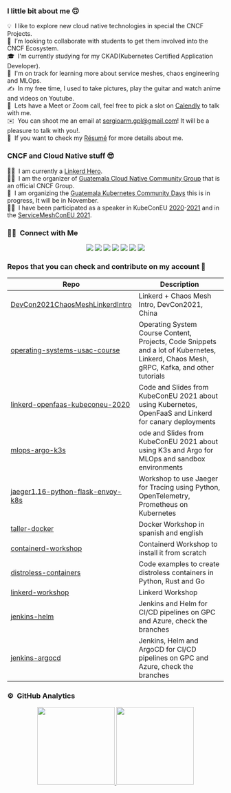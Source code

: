 ### I little bit about me 🙃

💡 &nbsp;I like to explore new cloud native technologies in special the CNCF Projects.\
👯 &nbsp;I’m looking to collaborate with students to get them involved into the CNCF Ecosystem.\
🎓 &nbsp;I'm currently studying for my CKAD(Kubernetes Certified Application Developer).\
🌱 &nbsp;I'm on track for learning more about service meshes, chaos engineering and MLOps.\
✍️ &nbsp;In my free time, I used to take pictures, play the guitar and watch anime and videos on Youtube.\
💬 &nbsp;Lets have a Meet or Zoom call, feel free to pick a slot on [Calendly](https://calendly.com/sergioarmgpl/meeting) to talk with me.\
✉️ &nbsp;You can shoot me an email at sergioarm.gpl@gmail.com! It will be a pleasure to talk with you!.\
📄 &nbsp;If you want to check my [Résumé](https://docs.google.com/document/d/1YmA5-RoV41ejfd-nqiqG8gAyJOm2KsP9E48FgxHqimo/edit?usp=sharing) for more details about me.

### CNCF and Cloud Native stuff 😎
🧞‍♂️ &nbsp;I am currently a [Linkerd Hero](https://linkerd.io/community/heroes).\
🧜‍♀️ &nbsp;I am the organizer of [Guatemala Cloud Native Community Group](https://community.cncf.io/cloud-nativegt/) that is an official CNCF Group.\
🧞 &nbsp;I am organizing the [Guatemala Kubernetes Community Days](https://github.com/cncf/kubernetes-community-days/issues/408) this is in progress, It will be in November.\
🧚‍♀️ &nbsp;I have been participated as a speaker in KubeConEU [2020](https://www.youtube.com/watch?v=bNoeI_Wi-R0)-[2021](https://www.youtube.com/watch?v=oMaJhpxd4FE) and in the [ServiceMeshConEU 2021](https://www.youtube.com/watch?v=vGVtnP8gOl8).

### 🤝🏻 &nbsp;Connect with Me
<p align="center">
<a href="https://sergiops.xyz"><img src="https://img.shields.io/badge/-sergiops.xyz-3423A6?style=flat&logo=Google-Chrome&logoColor=white"/></a>
<a href="https://blog.sergiops.xyz"><img src="https://img.shields.io/badge/-blog.sergiops.xyz-3423A6?style=flat&logo=Google-Chrome&logoColor=white"/></a>
<a href="https://linkedin.com/in/sergioarmgpl"><img src="https://img.shields.io/badge/-Sergio%20Méndez%20-0077B5?style=flat&logo=Linkedin&logoColor=white"/></a>
<a href="https://www.twitter.com/sergioarmgpl"><img src="https://img.shields.io/badge/-@sergioarmgpl-1769FF?style=flat&logo=Twitter&logoColor=white"/></a>
<a href="mailto:sergioarm.gpl@gmail.com"><img src="https://img.shields.io/badge/-sergioarm.gpl@gmail.com-D14836?style=flat&logo=Gmail&logoColor=white"/></a>
<a href="https://instagram.com/sergioarmgpl"><img src="https://img.shields.io/badge/-@sergioarmgpl_-E4405F?style=flat&logo=Instagram&logoColor=white"/></a>
<a href="https://facebook.com/sergioarmgpl"><img src="https://img.shields.io/badge/-@sergioarmgpl-1877F2?style=flat&logo=Facebook&logoColor=white"/></a>
</p>

### Repos that you can check and contribute on my account 🧞‍

| Repo  | Description |
| ------------- | ------------- |
| [DevCon2021ChaosMeshLinkerdIntro](https://github.com/sergioarmgpl/DevCon2021ChaosMeshLinkerdIntro)  | Linkerd + Chaos Mesh Intro, DevCon2021, China |
| [operating-systems-usac-course](https://github.com/sergioarmgpl/operating-systems-usac-course)  | Operating System Course Content, Projects, Code Snippets and a lot of Kubernetes, Linkerd, Chaos Mesh, gRPC, Kafka, and other tutorials  |
| [linkerd-openfaas-kubeconeu-2020](https://github.com/sergioarmgpl/linkerd-openfaas-kubeconeu-2020)  | Code and Slides from KubeConEU 2021 about using Kubernetes, OpenFaaS and Linkerd for canary deployments |
| [mlops-argo-k3s](https://github.com/sergioarmgpl/mlops-argo-k3s)  | ode and Slides from KubeConEU 2021 about using K3s and Argo for MLOps and sandbox environments |
| [jaeger1.16-python-flask-envoy-k8s](https://github.com/sergioarmgpl/jaeger1.16-python-flask-envoy-k8s)  | Workshop to use Jaeger for Tracing using Python, OpenTelemetry, Prometheus on Kubernetes |
| [taller-docker](https://github.com/sergioarmgpl/taller-docker)  | Docker Workshop in spanish and english |
| [containerd-workshop](https://github.com/sergioarmgpl/containerd-workshop)  | Containerd Workshop to install it from scratch |
| [distroless-containers](https://github.com/sergioarmgpl/distroless-containers)  | Code examples to create distroless containers in Python, Rust and Go |
| [linkerd-workshop](https://github.com/sergioarmgpl/linkerd-workshop)  | Linkerd Workshop |
| [jenkins-helm](https://github.com/sergioarmgpl/jenkins-helm)  | Jenkins and Helm for CI/CD pipelines on GPC and Azure, check the branches |
| [jenkins-argocd](https://github.com/sergioarmgpl/jenkins-argocd)  | Jenkins, Helm and ArgoCD for CI/CD pipelines on GPC and Azure, check the branches |

### ⚙️ &nbsp;GitHub Analytics

<p align="center">
<a href="https://github.com/sergioarmgpl">
  <img height="180em" src="https://github-readme-stats-eight-theta.vercel.app/api?username=sergioarmgpl&show_icons=true&theme=algolia&include_all_commits=true&count_private=true"/>
  <img height="180em" src="https://github-readme-stats-eight-theta.vercel.app/api/top-langs/?username=sergioarmgpl&layout=compact&langs_count=8&theme=algolia"/>
</a>
</p>

<!--
**sergioarmgpl/sergioarmgpl** is a ✨ _special_ ✨ repository because its `README.md` (this file) appears on your GitHub profile.

Here are some ideas to get you started:

- 🔭 I’m currently working on ...
- 🌱 I’m currently learning ...
- 👯 I’m looking to collaborate on ...
- 🤔 I’m looking for help with ...
- 💬 Ask me about ...
- 📫 How to reach me: ...
- 😄 Pronouns: ...
- ⚡ Fun fact: ...
-->

